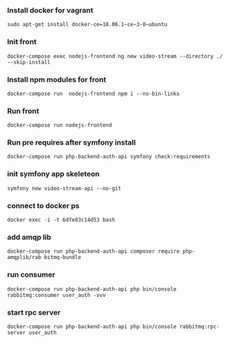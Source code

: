 ### Install docker for vagrant
`sudo apt-get install docker-ce=18.06.1~ce~3-0~ubuntu`

### Init front
`docker-compose exec nodejs-frontend ng new video-stream --directory ./ --skip-install`

### Install npm modules for front
`docker-compose run  nodejs-frontend npm i --no-bin-links`

### Run front
`docker-compose run nodejs-frontend`

### Run pre requires after symfony install
`docker-compose run php-backend-auth-api symfony check:requirements`

### init symfony app skeleteon
`symfony new video-stream-api --no-git`

### connect to docker ps
`docker exec -i -t 6dfe83c14d53 bash`

### add amqp lib
`docker-compose run php-backend-auth-api composer require php-amqplib/rab
bitmq-bundle`


### run consumer
`docker-compose run php-backend-auth-api php bin/console rabbitmq:consumer user_auth -vvv`


### start rpc server
`docker-compose run php-backend-auth-api php bin/console rabbitmq:rpc-server user_auth`
